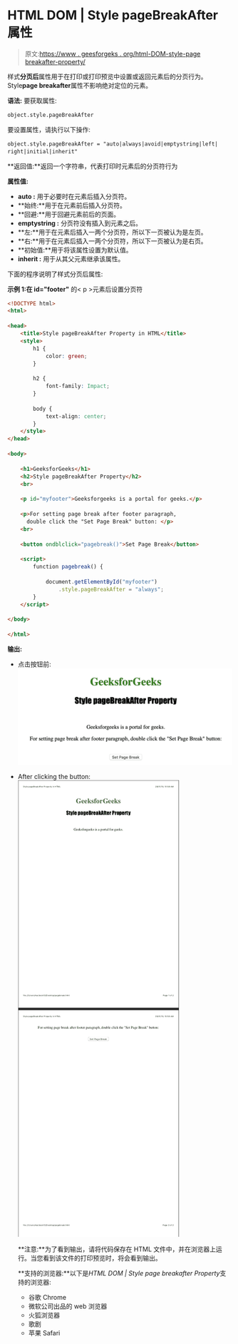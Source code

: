 # HTML DOM | Style pageBreakAfter 属性

> 原文:[https://www . geesforgeks . org/html-DOM-style-page breakafter-property/](https://www.geeksforgeeks.org/html-dom-style-pagebreakafter-property/)

样式**分页后**属性用于在打印或打印预览中设置或返回元素后的分页行为。
Style**page breakafter**属性不影响绝对定位的元素。

**语法:**
要获取属性:

```html
object.style.pageBreakAfter
```

要设置属性，请执行以下操作:

```html
object.style.pageBreakAfter = "auto|always|avoid|emptystring|left|
right|initial|inherit"
```

**返回值:**返回一个字符串，代表打印时元素后的分页符行为

**属性值:**

*   **auto :** 用于必要时在元素后插入分页符。
*   **始终:**用于在元素前后插入分页符。
*   **回避:**用于回避元素前后的页面。
*   **emptystring :** 分页符没有插入到元素之后。
*   **左:**用于在元素后插入一两个分页符，所以下一页被认为是左页。
*   **右:**用于在元素后插入一两个分页符，所以下一页被认为是右页。
*   **初始值:**用于将该属性设置为默认值。
*   **inherit :** 用于从其父元素继承该属性。

下面的程序说明了样式分页后属性:

**示例 1:在 id="footer"** 的< p >元素后设置分页符

```html
<!DOCTYPE html>
<html>

<head>
    <title>Style pageBreakAfter Property in HTML</title>
    <style>
        h1 {
            color: green;
        }

        h2 {
            font-family: Impact;
        }

        body {
            text-align: center;
        }
    </style>
</head>

<body>

    <h1>GeeksforGeeks</h1>
    <h2>Style pageBreakAfter Property</h2>
    <br>

    <p id="myfooter">Geeksforgeeks is a portal for geeks.</p>

    <p>For setting page break after footer paragraph, 
      double click the "Set Page Break" button: </p>
    <br>

    <button ondblclick="pagebreak()">Set Page Break</button>

    <script>
        function pagebreak() {

            document.getElementById("myfooter")
                .style.pageBreakAfter = "always";
        }
    </script>

</body>

</html>          
```

**输出:**

*   点击按钮前:
    ![](img/f84d231f6cf729f5f6978c37b195cbaa.png)

*   After clicking the button:
    ![](img/e1b675a41698514e3182cc26ac6dc581.png)

    **注意:**为了看到输出，请将代码保存在 HTML 文件中，并在浏览器上运行。当您看到该文件的打印预览时，将会看到输出。

    **支持的浏览器:**以下是*HTML DOM | Style page breakafter Property*支持的浏览器:

    *   谷歌 Chrome
    *   微软公司出品的 web 浏览器
    *   火狐浏览器
    *   歌剧
    *   苹果 Safari